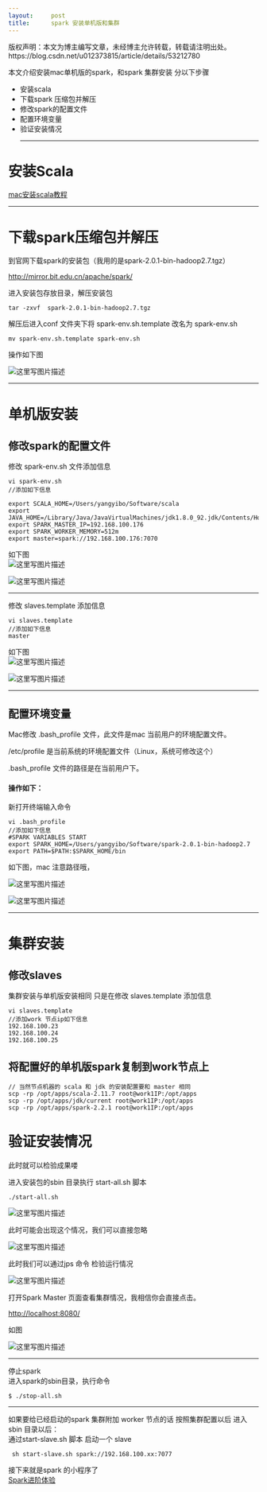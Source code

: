 ```yaml
---
layout:     post
title:      spark 安装单机版和集群
---
```

<div id="article_content" class="article_content clearfix csdn-tracking-statistics" data-pid="blog" data-mod="popu_307" data-dsm="post">
								<div class="article-copyright">
					版权声明：本文为博主编写文章，未经博主允许转载，转载请注明出处。					https://blog.csdn.net/u012373815/article/details/53212780				</div>
								            <div id="content_views" class="markdown_views prism-atom-one-dark">
							<!-- flowchart 箭头图标 勿删 -->
							<svg xmlns="http://www.w3.org/2000/svg" style="display: none;"><path stroke-linecap="round" d="M5,0 0,2.5 5,5z" id="raphael-marker-block" style="-webkit-tap-highlight-color: rgba(0, 0, 0, 0);"></path></svg>
							<p>本文介绍安装mac单机版的spark，和spark 集群安装 分以下步骤</p>

<ul>
<li>安装scala </li>
<li>下载spark 压缩包并解压</li>
<li>修改spark的配置文件</li>
<li>配置环境变量</li>
<li>验证安装情况 <br>
<hr></li>
</ul>



<h1 id="安装scala">安装Scala</h1>

<p><a href="http://blog.csdn.net/u012373815/article/details/53231292" rel="nofollow">mac安装scala教程</a></p>

<hr>



<h1 id="下载spark压缩包并解压">下载spark压缩包并解压</h1>

<p>到官网下载spark的安装包（我用的是spark-2.0.1-bin-hadoop2.7.tgz）</p>

<p><a href="http://mirror.bit.edu.cn/apache/spark/" rel="nofollow">http://mirror.bit.edu.cn/apache/spark/</a></p>

<p>进入安装包存放目录，解压安装包  </p>



<pre class="prettyprint"><code class=" hljs lasso">tar <span class="hljs-attribute">-zxvf</span>  spark<span class="hljs-subst">-</span><span class="hljs-number">2.0</span><span class="hljs-number">.1</span><span class="hljs-attribute">-bin</span><span class="hljs-attribute">-hadoop2</span><span class="hljs-number">.7</span><span class="hljs-built_in">.</span>tgz</code></pre>

<p>解压后进入conf 文件夹下将 spark-env.sh.template 改名为 spark-env.sh</p>



<pre class="prettyprint"><code class=" hljs avrasm">mv spark-env<span class="hljs-preprocessor">.sh</span><span class="hljs-preprocessor">.template</span> spark-env<span class="hljs-preprocessor">.sh</span></code></pre>

<p>操作如下图</p>

<p><img src="https://img-blog.csdn.net/20161118100339825" alt="这里写图片描述" title=""></p>

<hr>



<h1 id="单机版安装">单机版安装</h1>



<h2 id="修改spark的配置文件">修改spark的配置文件</h2>

<p>修改 spark-env.sh 文件添加信息</p>



<pre class="prettyprint"><code class=" hljs rust">vi spark-env.sh
<span class="hljs-comment">//添加如下信息</span>

<span class="hljs-keyword">export</span> SCALA_HOME=/Users/yangyibo/Software/scala
<span class="hljs-keyword">export</span> JAVA_HOME=/Library/Java/JavaVirtualMachines/jdk1.<span class="hljs-number">8.0_92</span>.jdk/Contents/Home
<span class="hljs-keyword">export</span> SPARK_MASTER_IP=<span class="hljs-number">192.168</span>.<span class="hljs-number">100.176</span>
<span class="hljs-keyword">export</span> SPARK_WORKER_MEMORY=<span class="hljs-number">512</span>m 
<span class="hljs-keyword">export</span> master=spark:<span class="hljs-comment">//192.168.100.176:7070</span>
</code></pre>

<p>如下图 <br>
<img src="https://img-blog.csdn.net/20161118101226217" alt="这里写图片描述" title=""></p>

<p><img src="https://img-blog.csdn.net/20161118101241454" alt="这里写图片描述" title=""></p>

<hr>

<p>修改 slaves.template 添加信息</p>



<pre class="prettyprint"><code class=" hljs d">vi slaves.<span class="hljs-keyword">template</span>
<span class="hljs-comment">//添加如下信息</span>
master</code></pre>

<p>如下图 <br>
<img src="https://img-blog.csdn.net/20161118101411422" alt="这里写图片描述" title=""></p>

<p><img src="https://img-blog.csdn.net/20161118101423017" alt="这里写图片描述" title=""></p>

<hr>



<h2 id="配置环境变量">配置环境变量</h2>

<p>Mac修改 .bash_profile 文件，此文件是mac 当前用户的环境配置文件。</p>

<p>/etc/profile 是当前系统的环境配置文件（Linux，系统可修改这个）</p>

<p>.bash_profile 文件的路径是在当前用户下。</p>



<h4 id="操作如下">操作如下：</h4>

<p>新打开终端输入命令</p>



<pre class="prettyprint"><code class=" hljs lasso">vi <span class="hljs-built_in">.</span>bash_profile
<span class="hljs-comment">//添加如下信息</span>
<span class="hljs-variable">#SPARK</span> VARIABLES START
export SPARK_HOME<span class="hljs-subst">=</span>/Users/yangyibo/Software/spark<span class="hljs-subst">-</span><span class="hljs-number">2.0</span><span class="hljs-number">.1</span><span class="hljs-attribute">-bin</span><span class="hljs-attribute">-hadoop2</span><span class="hljs-number">.7</span>
export PATH<span class="hljs-subst">=</span><span class="hljs-variable">$PATH</span>:<span class="hljs-variable">$SPARK_HOME</span>/bin</code></pre>

<p>如下图，mac 注意路径哦，</p>

<p><img src="https://img-blog.csdn.net/20161118102430530" alt="这里写图片描述" title=""></p>

<p><img src="https://img-blog.csdn.net/20161118102639141" alt="这里写图片描述" title=""></p>

<hr>



<h1 id="集群安装">集群安装</h1>



<h2 id="修改slaves">修改slaves</h2>

<p>集群安装与单机版安装相同 只是在修改 slaves.template 添加信息</p>



<pre class="prettyprint"><code class=" hljs nginx"><span class="hljs-title">vi</span> slaves.template
//添加work 节点ip如下信息
<span class="hljs-number">192.168.100.23</span>
<span class="hljs-number">192.168.100.24</span>
<span class="hljs-number">192.168.100.25</span></code></pre>



<h2 id="将配置好的单机版spark复制到work节点上">将配置好的单机版spark复制到work节点上</h2>



<pre class="prettyprint"><code class=" hljs javascript"><span class="hljs-comment">// 当然节点机器的 scala 和 jdk 的安装配置要和 master 相同</span>
scp -rp /opt/apps/scala-<span class="hljs-number">2.11</span><span class="hljs-number">.7</span> root@work1IP:<span class="hljs-regexp">/opt/</span>apps
scp -rp /opt/apps/jdk/current root@work1IP:<span class="hljs-regexp">/opt/</span>apps
scp -rp /opt/apps/spark-<span class="hljs-number">2.2</span><span class="hljs-number">.1</span> root@work1IP:<span class="hljs-regexp">/opt/</span>apps</code></pre>



<h1 id="验证安装情况">验证安装情况</h1>

<p>此时就可以检验成果喽</p>

<p>进入安装包的sbin 目录执行  start-all.sh 脚本</p>



<pre class="prettyprint"><code class=" hljs sql">./<span class="hljs-operator"><span class="hljs-keyword">start</span>-<span class="hljs-keyword">all</span>.sh</span></code></pre>

<p><img src="https://img-blog.csdn.net/20161118103228604" alt="这里写图片描述" title=""></p>

<p>此时可能会出现这个情况，我们可以直接忽略</p>

<p><img src="https://img-blog.csdn.net/20161118103039619" alt="这里写图片描述" title=""></p>

<p>此时我们可以通过jps 命令 检验运行情况</p>

<p><img src="https://img-blog.csdn.net/20161118103538232" alt="这里写图片描述" title=""></p>

<p>打开Spark Master 页面查看集群情况，我相信你会直接点击。</p>

<p><a href="http://localhost:8080/" rel="nofollow">http://localhost:8080/</a></p>

<p>如图</p>

<p><img src="https://img-blog.csdn.net/20161118103749875" alt="这里写图片描述" title=""></p>

<hr>

<p>停止spark  <br>
进入spark的sbin目录，执行命令</p>



<pre class="prettyprint"><code class=" hljs ruby"><span class="hljs-variable">$ </span>./stop-all.sh</code></pre>

<hr>

<p>如果要给已经启动的spark 集群附加 worker 节点的话 按照集群配置以后 进入sbin 目录以后： <br>
通过start-slave.sh 脚本 启动一个 slave</p>

<pre class="prettyprint"><code class=" hljs avrasm"> sh start-slave<span class="hljs-preprocessor">.sh</span> spark://<span class="hljs-number">192.168</span><span class="hljs-number">.100</span><span class="hljs-preprocessor">.xx</span>:<span class="hljs-number">7077</span></code></pre>

<p>接下来就是spark 的小程序了 <br>
<a href="http://blog.csdn.net/u012373815/article/details/53231580" rel="nofollow">Spark进阶体验</a></p>            </div>
						<link href="https://csdnimg.cn/release/phoenix/mdeditor/markdown_views-9e5741c4b9.css" rel="stylesheet">
                </div>